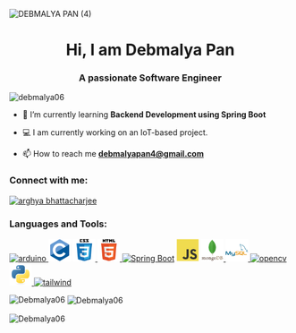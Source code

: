 ![DEBMALYA PAN (4)](https://github.com/user-attachments/assets/8f1d447a-6696-4326-ba38-c69791b937f4)
<h1 align="center">Hi, I am Debmalya Pan</h1>
<h3 align="center">A passionate Software Engineer</h3>

<p align="left"> <img src="https://komarev.com/ghpvc/?username=arghya876&label=Profile%20views&color=0e75b6&style=flat" alt="debmalya06" /> </p>

- 🌱 I’m currently learning **Backend Development using Spring Boot**

- 💻 I am currently working on an IoT-based project.

- 📫 How to reach me **debmalyapan4@gmail.com**

<h3 align="left">Connect with me:</h3>
<p align="left">
<a href="https://linkedin.com/in/debmalya-pan-62b701244" target="blank"><img align="center" src="https://raw.githubusercontent.com/rahuldkjain/github-profile-readme-generator/master/src/images/icons/Social/linked-in-alt.svg" alt="arghya bhattacharjee" height="30" width="40" /></a>

</p>

<h3 align="left">Languages and Tools: </h3>
<p align="left">  <a href="https://www.arduino.cc/" target="_blank" rel="noreferrer"> <img src="https://cdn.worldvectorlogo.com/logos/arduino-1.svg" alt="arduino" width="40" height="40"/> </a>
 <a href="https://www.cprogramming.com/" target="_blank" rel="noreferrer"> <img src="https://raw.githubusercontent.com/devicons/devicon/master/icons/c/c-original.svg" alt="c" width="40" height="40"/></a>
 <a href="https://www.w3schools.com/css/" target="_blank" rel="noreferrer"> <img src="https://raw.githubusercontent.com/devicons/devicon/master/icons/css3/css3-original-wordmark.svg" alt="css3" width="40" height="40"/> </a> 
 <a href="https://www.w3.org/html/" target="_blank" rel="noreferrer"> <img src="https://raw.githubusercontent.com/devicons/devicon/master/icons/html5/html5-original-wordmark.svg" alt="html5" width="40" height="40"/> </a>
 <a href="https://spring.io/projects/spring-boot" target="_blank" rel="noreferrer"><img src="https://www.vectorlogo.zone/logos/springio/springio-icon.svg" alt="Spring Boot" width="40" height="40"/></a>
 <a href="https://developer.mozilla.org/en-US/docs/Web/JavaScript" target="_blank" rel="noreferrer"> <img src="https://raw.githubusercontent.com/devicons/devicon/master/icons/javascript/javascript-original.svg" alt="javascript" width="40" height="40"/></a> 
 <a href="https://www.mongodb.com/" target="_blank" rel="noreferrer"> <img src="https://raw.githubusercontent.com/devicons/devicon/master/icons/mongodb/mongodb-original-wordmark.svg" alt="mongodb" width="40" height="40"/> </a>
 <a href="https://www.mysql.com/" target="_blank" rel="noreferrer"> <img src="https://raw.githubusercontent.com/devicons/devicon/master/icons/mysql/mysql-original-wordmark.svg" alt="mysql" width="40" height="40"/> </a>
 <a href="https://opencv.org/" target="_blank" rel="noreferrer"> <img src="https://www.vectorlogo.zone/logos/opencv/opencv-icon.svg" alt="opencv" width="40" height="40"/> </a>
 <a href="https://www.python.org" target="_blank" rel="noreferrer"> <img src="https://raw.githubusercontent.com/devicons/devicon/master/icons/python/python-original.svg" alt="python" width="40" height="40"/> </a>
 <a href="https://tailwindcss.com/" target="_blank" rel="noreferrer"> <img src="https://www.vectorlogo.zone/logos/tailwindcss/tailwindcss-icon.svg" alt="tailwind" width="40" height="40"/> </a> 
</p>

<p><img align="left" src="https://github-readme-stats.vercel.app/api/top-langs?username=Debmalya06&show_icons=true&locale=en&layout=compact" alt="Debmalya06" /></p>

<p>&nbsp;<img align="center" src="https://github-readme-stats.vercel.app/api?username=Debmalya06&show_icons=true&locale=en" alt="Debmalya06" /></p>

<p><img align="center" src="https://github-readme-streak-stats.herokuapp.com/?user=Debmalya06&" alt="Debmalya06" /></p>
